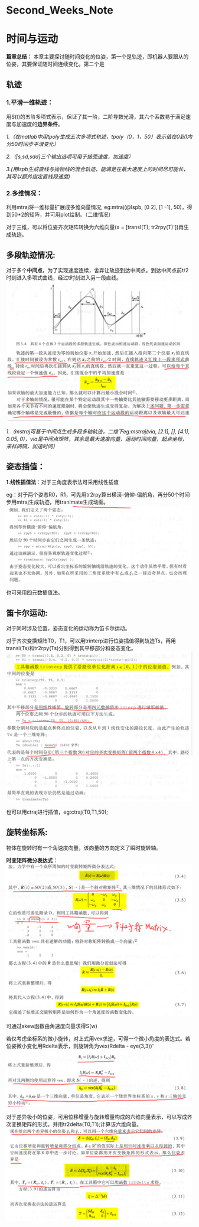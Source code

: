 # Second_Weeks_Note

# 时间与运动
**篇章总结：** 本章主要探讨随时间变化的位姿，第一个是轨迹，即机器人要跟从的位姿，其要保证随时间连续变化。第二个是

## 轨迹
### 1.平滑一维轨迹：
用S(t)的五阶多项式表示，保证了其一阶，二阶导数光滑，其六个系数易于满足速度与加速度的**边界条件**。

*1.（在matlab中用tpoly生成五次多项式轨迹，tpoly（0，1，50）表示值在0到1内分50时间步平滑变化）*

*2.（[s,sd,sdd]三个输出选项可用于接受速度，加速度）*

*3.(用lspb生成直线与抛物线的混合轨迹，能满足在最大速度上的时间尽可能长，其可以额外指定直线段速度)*

### 2.多维情况：
利用mtraj将一维标量扩展成多维向量情况, eg:mtraj(@lspb, [0 2], [1 -1], 50)，得到50*2的矩阵，并可用plot绘制。（二维情况）

对于三维，可以将位姿齐次矩阵转换为六维向量(x = [transl(T); tr2rpy(T)'])再生成轨迹。

## 多段轨迹情况:
对于多个**中间点**，为了实现速度连续，舍弃让轨迹到达中间点。到达中间点前t/2时刻进入多项式曲线，经过t时刻进入另一段直线。
![](https://github.com/AllaNewmoon/Image/blob/main/QQ%E5%9B%BE%E7%89%8720230326180556.png?raw=true)

*1.（mstraj可基于中间点生成多段多轴轨迹，二维下eg:mstraj(via, [2.1], [], [4.1], 0.05, 0)，via是中间点矩阵，其余是最大速度向量，运动时间向量，起点坐标，采样间隔，加速时间）*

## 姿态插值：
**1.线性插值法**：对于三角度表示法可采用线性插值

eg：对于两个姿态R0，R1，可先用tr2rpy算出横滚-俯仰-偏航角，再分50个时间步用mtraj生成轨迹，用tranimate生成动画。
![](https://github.com/AllaNewmoon/Image/blob/main/QQ%E5%9B%BE%E7%89%8720230326181336.png?raw=true)

也可采用四元数插值法。

## 笛卡尔运动:
对于同时涉及位置，姿态变化的运动称为笛卡尔运动。

对于齐次变换矩阵T0，T1，可以用trinterp进行位姿插值得到轨迹Ts，再用transl(Ts)和tr2rpy(Ts)分别得到其平移部分和姿态变化。
![](https://github.com/AllaNewmoon/Image/blob/main/QQ%E5%9B%BE%E7%89%8720230326181715.png?raw=true)

也可以用ctraj进行插值，eg:ctraj(T0,T1,50);

## 旋转坐标系:
物体在旋转时有一个角速度向量，该向量的方向定义了瞬时旋转轴。

**时变矩阵微分表达式**：
![](https://github.com/AllaNewmoon/Image/blob/main/QQ%E5%9B%BE%E7%89%8720230326182353.png?raw=true)

可通过skew函数由角速度向量求得S(w)

若仅考虑坐标系的微小旋转，对上式用vex求逆，可得一个微小角度的表达式。若位姿微小变化用Rdelta表示，则旋转角为vex(Rdelta - eye(3,3))'
![](https://github.com/AllaNewmoon/Image/blob/main/QQ%E5%9B%BE%E7%89%8720230326182842.png?raw=true)

对于差异极小的位姿，可用位移增量与旋转增量构成的六维向量表示，可以写成齐次变换矩阵的形式，并用tr2delta(T0,T1);计算该六维向量。
![](https://github.com/AllaNewmoon/Image/blob/main/QQ%E5%9B%BE%E7%89%8720230326183241.png?raw=true)
